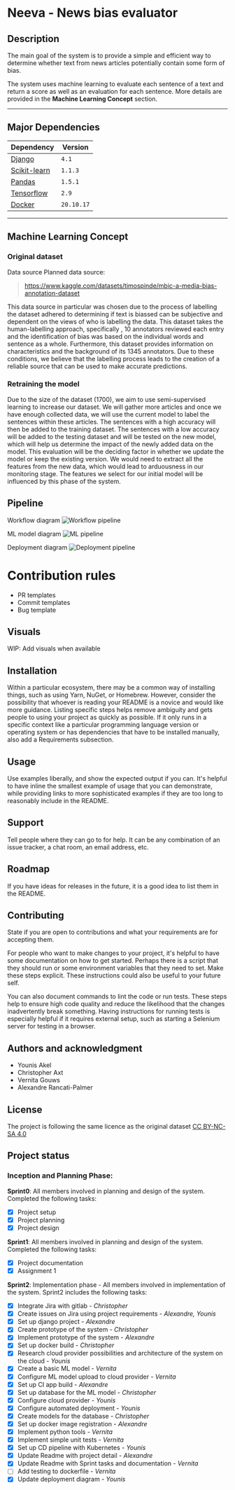 # Neeva - News bias evaluator

## Description

The main goal of the system is to provide a simple and efficient way to determine whether text from news articles potentially contain some form of bias.

The system uses machine learning to evaluate each sentence of a text and return a score as well as an evaluation for each sentence. More details are provided in the **Machine Learning Concept** section.

---

## Major Dependencies

| Dependency | Version | 
| --- | --- | 
| [Django](https://www.djangoproject.com/download/) | `4.1` |
| [Scikit-learn](https://scikit-learn.org/stable/) | `1.1.3` | 
| [Pandas](https://pandas.pydata.org) | `1.5.1` | 
| [Tensorflow](https://www.tensorflow.org/?hl=en) | `2.9` | 
| [Docker](https://www.docker.com) | `20.10.17` |


---

## Machine Learning Concept

### Original dataset

Data source
Planned data source:

> https://www.kaggle.com/datasets/timospinde/mbic-a-media-bias-annotation-dataset

This data source in particular was chosen due to the process of labelling  the dataset
adhered to determining if text is biassed can be subjective and dependent on the views of
who is labelling the data. This dataset takes the human-labelling approach, specifically , 10
annotators reviewed each entry and the identification of bias was based on the individual
words and sentence as a whole. Furthermore, this dataset provides information on
characteristics and the background of its 1345 annotators. Due to these conditions, we
believe that the labelling process leads to the creation of a reliable source that can be used
to make accurate predictions.

### Retraining the model

Due to the size of the dataset (1700), we aim to use semi-supervised learning to increase our dataset.
We will gather more articles and once we have enough collected data, we will use the
current model to label the sentences within these articles. The sentences with a high
accuracy will then be added to the training dataset. The sentences  with  a low accuracy will
be added to the testing dataset and will be tested on the new model, which will help us
determine the impact of the newly added data on the model. This evaluation will be the
deciding factor in whether we update the model or keep the existing version. We would
need to extract all the features from the new data, which would lead to arduousness in our
monitoring stage. The features we select for our initial model will be influenced by this
phase of the system.

## Pipeline

Workflow diagram
![Workflow pipeline](/assets/DevOps_pipeline.png)

ML model diagram
![ML pipeline](/assets/ML_Model_pipeline.png)

Deployment diagram
![Deployment pipeline](/assets/Deployment.png)

# Contribution rules

- PR templates
- Commit templates
- Bug template

## Visuals
WIP: Add visuals when available 

## Installation
Within a particular ecosystem, there may be a common way of installing things, such as using Yarn, NuGet, or Homebrew. However, consider the possibility that whoever is reading your README is a novice and would like more guidance. Listing specific steps helps remove ambiguity and gets people to using your project as quickly as possible. If it only runs in a specific context like a particular programming language version or operating system or has dependencies that have to be installed manually, also add a Requirements subsection.

## Usage
Use examples liberally, and show the expected output if you can. It's helpful to have inline the smallest example of usage that you can demonstrate, while providing links to more sophisticated examples if they are too long to reasonably include in the README.

## Support
Tell people where they can go to for help. It can be any combination of an issue tracker, a chat room, an email address, etc.

## Roadmap
If you have ideas for releases in the future, it is a good idea to list them in the README.

## Contributing
State if you are open to contributions and what your requirements are for accepting them.

For people who want to make changes to your project, it's helpful to have some documentation on how to get started. Perhaps there is a script that they should run or some environment variables that they need to set. Make these steps explicit. These instructions could also be useful to your future self.

You can also document commands to lint the code or run tests. These steps help to ensure high code quality and reduce the likelihood that the changes inadvertently break something. Having instructions for running tests is especially helpful if it requires external setup, such as starting a Selenium server for testing in a browser.

## Authors and acknowledgment
- Younis Akel 
- Christopher Axt 
- Vernita Gouws
- Alexandre Rancati-Palmer

## License
The project is following the same licence as the original dataset
[CC BY-NC-SA 4.0](https://creativecommons.org/licenses/by-nc-sa/4.0/)

## Project status

### Inception and Planning Phase:
**Sprint0**: All members involved in planning and design of the system. Completed the following tasks: 

- [x] Project setup
- [x] Project planning
- [x] Project design

**Sprint1**: All members involved in planning and design of the system. Completed the following tasks:

- [x] Project documentation
- [x] Assignment 1

**Sprint2**: Implementation phase - All members involved in implementation of the system. Sprint2 includes the following tasks:

- [x] Integrate Jira with gitlab - *Christopher*
- [x] Create issues on Jira using project requirements - *Alexandre, Younis*
- [x] Set up django project - *Alexandre*
- [x] Create prototype of the system - *Christopher*
- [x] Implement prototype of the system - *Alexandre*
- [x] Set up docker build - *Christopher*
- [x] Research cloud provider possibilities and architecture of the system on the cloud - *Younis*
- [x] Create a basic ML model - *Vernita*
- [x] Configure ML model upload to cloud provider - *Vernita*
- [x] Set up CI app build - *Alexandre* 
- [x] Set up database for the ML model - *Christopher*
- [x] Configure cloud provider - *Younis*
- [x] Configure automated deployment - *Younis*
- [x] Create models for the database - *Christopher*
- [x] Set up docker image registration - *Alexandre*
- [x] Implement python tools - *Vernita*
- [x] Implement simple unit tests - *Vernita*
- [x] Set up CD pipeline with Kubernetes - *Younis*
- [x] Update Readme with project detail - *Alexandre*
- [x] Update Readme with Sprint tasks and documentation - *Vernita*
- [ ] Add testing to dockerfile - *Vernita*
- [x] Update deployment diagram - *Younis*
